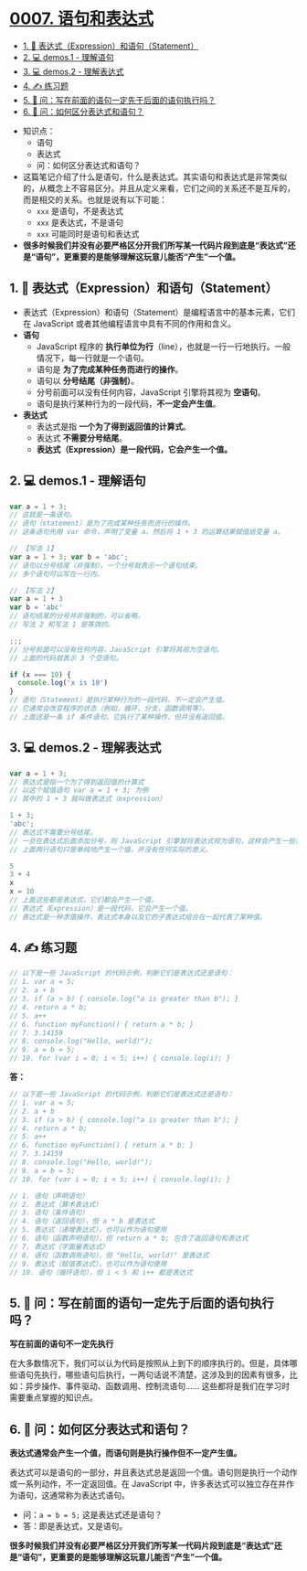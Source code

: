 # [0007. 语句和表达式](https://github.com/Tdahuyou/javascript/tree/main/0007.%20%E8%AF%AD%E5%8F%A5%E5%92%8C%E8%A1%A8%E8%BE%BE%E5%BC%8F)

<!-- region:toc -->
- [1. 📒 表达式（Expression）和语句（Statement）](#1--表达式expression和语句statement)
- [2. 💻 demos.1 - 理解语句](#2--demos1---理解语句)
- [3. 💻 demos.2 - 理解表达式](#3--demos2---理解表达式)
- [4. ✍️ 练习题](#4--练习题)
- [5. 🤔 问：写在前面的语句一定先于后面的语句执行吗？](#5--问写在前面的语句一定先于后面的语句执行吗)
- [6. 🤔 问：如何区分表达式和语句？](#6--问如何区分表达式和语句)
<!-- endregion:toc -->
- 知识点：
  - 语句
  - 表达式
  - 问：如何区分表达式和语句？
- 这篇笔记介绍了什么是语句，什么是表达式。其实语句和表达式是非常类似的，从概念上不容易区分。并且从定义来看，它们之间的关系还不是互斥的，而是相交的关系。也就是说有以下可能：
  - `xxx` 是语句，不是表达式
  - `xxx` 是表达式，不是语句
  - `xxx` 可能同时是语句和表达式
- **很多时候我们并没有必要严格区分开我们所写某一代码片段到底是“表达式”还是“语句”，更重要的是能够理解这玩意儿能否“产生”一个值。**

## 1. 📒 表达式（Expression）和语句（Statement）

- 表达式（Expression）和语句（Statement）是编程语言中的基本元素，它们在 JavaScript 或者其他编程语言中具有不同的作用和含义。
- **语句**
  - JavaScript 程序的 **执行单位为行**（line），也就是一行一行地执行。一般情况下，每一行就是一个语句。
  - 语句是 **为了完成某种任务而进行的操作**。
  - 语句以 **分号结尾（非强制）**。
  - 分号前面可以没有任何内容，JavaScript 引擎将其视为 **空语句**。
  - 语句是执行某种行为的一段代码，**不一定会产生值**。
- **表达式**
  - 表达式是指 **一个为了得到返回值的计算式**。
  - 表达式 **不需要分号结尾**。
  - **表达式（Expression）是一段代码，它会产生一个值。**

## 2. 💻 demos.1 - 理解语句

```javascript
var a = 1 + 3;
// 这就是一条语句。
// 语句（statement）是为了完成某种任务而进行的操作。
// 这条语句先用 var 命令，声明了变量 a，然后将 1 + 3 的运算结果赋值给变量 a。
```

```javascript
// 【写法 1】
var a = 1 + 3; var b = 'abc';
// 语句以分号结尾（非强制），一个分号就表示一个语句结束。
// 多个语句可以写在一行内。

// 【写法 2】
var a = 1 + 3
var b = 'abc'
// 语句结尾的分号并非强制的，可以省略。
// 写法 2 和写法 1 是等效的。
```

```javascript
;;;
// 分号前面可以没有任何内容，JavaScript 引擎将其视为空语句。
// 上面的代码就表示 3 个空语句。
```

```javascript
if (x === 10) {
  console.log('x is 10')
}
// 语句（Statement）是执行某种行为的一段代码，不一定会产生值。
// 它通常会改变程序的状态（例如，循环，分支，函数调用等）。
// 上面这是一条 if 条件语句，它执行了某种操作，但并没有返回值。
```

## 3. 💻 demos.2 - 理解表达式


```javascript
var a = 1 + 3;
// 表达式是指一个为了得到返回值的计算式
// 以这个赋值语句 var a = 1 + 3; 为例
// 其中的 1 + 3 就叫做表达式（expression）
```

```javascript
1 + 3;
'abc';
// 表达式不需要分号结尾。
// 一旦在表达式后面添加分号，则 JavaScript 引擎就将表达式视为语句，这样会产生一些没有任何意义的语句。
// 上面两行语句只是单纯地产生一个值，并没有任何实际的意义。
```

```javascript
5
3 + 4
x
x = 10
// 上面这些都是表达式，它们都会产生一个值。
// 表达式（Expression）是一段代码，它会产生一个值。
// 表达式是一种求值操作，表达式本身以及它的子表达式组合在一起代表了某种值。
```

## 4. ✍️ 练习题

```javascript
// 以下是一些 JavaScript 的代码示例，判断它们是表达式还是语句：
// 1. var a = 5;
// 2. a + b
// 3. if (a > b) { console.log("a is greater than b"); }
// 4. return a * b;
// 5. a++
// 6. function myFunction() { return a * b; }
// 7. 3.14159
// 8. console.log("Hello, world!");
// 9. a = b = 5;
// 10. for (var i = 0; i < 5; i++) { console.log(i); }
```

**答：**

```javascript
// 以下是一些 JavaScript 的代码示例，判断它们是表达式还是语句：
// 1. var a = 5;
// 2. a + b
// 3. if (a > b) { console.log("a is greater than b"); }
// 4. return a * b;
// 5. a++
// 6. function myFunction() { return a * b; }
// 7. 3.14159
// 8. console.log("Hello, world!");
// 9. a = b = 5;
// 10. for (var i = 0; i < 5; i++) { console.log(i); }

// 1. 语句（声明语句）
// 2. 表达式（算术表达式）
// 3. 语句（条件语句）
// 4. 语句（返回语句），但 a * b 是表达式
// 5. 表达式（递增表达式），也可以作为语句使用
// 6. 语句（函数声明语句），但 return a * b; 包含了返回语句和表达式
// 7. 表达式（字面量表达式）
// 8. 语句（函数调用语句），但 "Hello, world!" 是表达式
// 9. 表达式（赋值表达式），也可以作为语句使用
// 10. 语句（循环语句），但 i < 5 和 i++ 都是表达式
```

## 5. 🤔 问：写在前面的语句一定先于后面的语句执行吗？

**写在前面的语句不一定先执行**

在大多数情况下，我们可以认为代码是按照从上到下的顺序执行的。但是，具体哪些语句先执行，哪些语句后执行，一两句话说不清楚，这涉及到的因素有很多，比如：异步操作、事件驱动、函数调用、控制流语句…… 这些都将是我们在学习时需要重点掌握的知识点。

## 6. 🤔 问：如何区分表达式和语句？

**表达式通常会产生一个值，而语句则是执行操作但不一定产生值。**

表达式可以是语句的一部分，并且表达式总是返回一个值。语句则是执行一个动作或一系列动作，不一定返回值。在 JavaScript 中，许多表达式可以独立存在并作为语句，这通常称为表达式语句。

- 问：`a = b = 5;` 这是表达式还是语句？
- 答：即是表达式，又是语句。

**很多时候我们并没有必要严格区分开我们所写某一代码片段到底是“表达式”还是“语句”，更重要的是能够理解这玩意儿能否“产生”一个值。**
